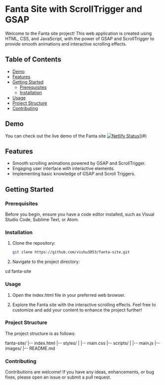 # Fanta Site with ScrollTrigger and GSAP

Welcome to the Fanta site project! This web application is created using HTML, CSS, and JavaScript, with the power of GSAP and ScrollTrigger to provide smooth animations and interactive scrolling effects.

## Table of Contents
- [Demo](#demo)
- [Features](#features)
- [Getting Started](#getting-started)
  - [Prerequisites](#prerequisites)
  - [Installation](#installation)
- [Usage](#usage)
- [Project Structure](#project-structure)
- [Contributing](#contributing)

## Demo

You can check out the live demo of the Fanta site [![Netlify Status](https://api.netlify.com/api/v1/badges/9d3bf1da-e414-40b7-bf01-40e63d8d5cb9/deploy-status)](https://app.netlify.com/sites/{YOUR_NETLIFY_SITE_ID})](#)

## Features

- Smooth scrolling animations powered by GSAP and ScrollTrigger.
- Engaging user interface with interactive elements.
- Implementing basic knowledge of GSAP and Scroll Triggers.

## Getting Started

### Prerequisites

Before you begin, ensure you have a code editor installed, such as Visual Studio Code, Sublime Text, or Atom.

### Installation

1. Clone the repository:

   ```bash
   git clone https://github.com/vishu3053/fanta-site.git

2. Navigate to the project directory:

  cd fanta-site

### Usage 

1. Open the index.html file in your preferred web browser.

2. Explore the Fanta site with the interactive scrolling effects.
Feel free to customize and add your content to enhance the project further!

### Project Structure

The project structure is as follows:

fanta-site/
|-- index.html
|-- styles/
|   |-- main.css
|-- scripts/
|   |-- main.js
|-- images/
|-- README.md


### Contributing

Contributions are welcome! If you have any ideas, enhancements, or bug fixes, please open an issue or submit a pull request.
   
  
